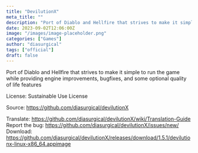 ```yaml
---
title: "DevilutionX"
meta_title: ""
description: "Port of Diablo and Hellfire that strives to make it simple to run the game while providing engine improvements, bugfixes, and some optional quality of life features"
date: 2023-09-02T12:06:00Z
image: "/images/image-placeholder.png"
categories: ["Games"]
author: "diasurgical"
tags: ["official"]
draft: false
---
```


Port of Diablo and Hellfire that strives to make it simple to run the game while providing engine improvements, bugfixes, and some optional quality of life features

License: Sustainable Use License

Source: https://github.com/diasurgical/devilutionX

Translate: https://github.com/diasurgical/devilutionX/wiki/Translation-Guide  
Report the bug: https://github.com/diasurgical/devilutionX/issues/new/  
Download: https://github.com/diasurgical/devilutionX/releases/download/1.5.1/devilutionx-linux-x86_64.appimage
